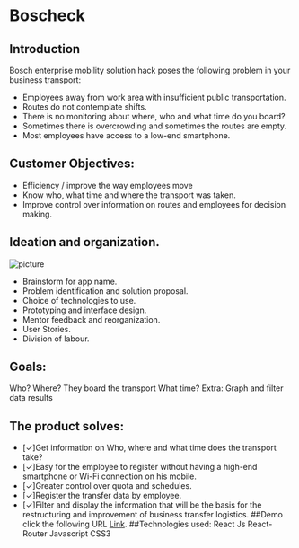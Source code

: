 # Boscheck
## Introduction  
Bosch enterprise mobility solution hack poses the following problem in your business transport:
- Employees away from work area with insufficient public transportation.
- Routes do not contemplate shifts.
- There is no monitoring about where, who and what time do you board?
- Sometimes there is overcrowding and sometimes the routes are empty.
- Most employees have access to a low-end smartphone.
  
## Customer Objectives:
- Efficiency / improve the way employees move
- Know who, what time and where the transport was taken.
- Improve control over information on routes and employees for decision making.
## Ideation and organization.
![picture](https://i.ibb.co/W2g7YtN/Whats-App-Image-2019-12-04-at-3-04-27-PM.jpg)
- Brainstorm for app name.
- Problem identification and solution proposal.
- Choice of technologies to use.
- Prototyping and interface design.
- Mentor feedback and reorganization.
- User Stories.
- Division of labour.
## Goals:
Who?
Where?      They board the transport
What time?
 Extra:
Graph and filter data results
## The product solves:
- [✓]Get information on Who, where and what time does the transport take?
- [✓]Easy for the employee to register without having a high-end smartphone or Wi-Fi connection on his mobile.
- [✓]Greater control over quota and schedules.
- [✓]Register the transfer data by employee.
- [✓]Filter and display the information that will be the basis for the restructuring and improvement of business transfer logistics.
##Demo
click the following URL [Link](https://ejemplo.com/ "DEMO").
##Technologies used:
React Js 
React-Router
Javascript
CSS3
